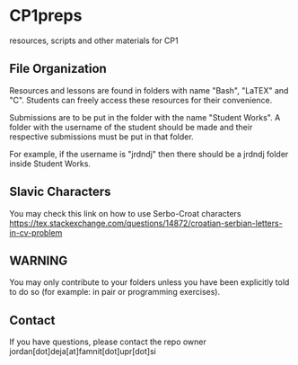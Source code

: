 # CP1preps
resources, scripts and other materials for CP1 

## File Organization

Resources and lessons are found in folders with name "Bash", "LaTEX" and "C". Students can freely access these resources for their convenience. 

Submissions are to be put in the folder with the name "Student Works". A folder with the username of the student should be made and their respective submissions must be put in that folder. 

For example, if the username is "jrdndj" then there should be a jrdndj folder inside Student Works. 

## Slavic Characters

You may check this link on how to use Serbo-Croat characters https://tex.stackexchange.com/questions/14872/croatian-serbian-letters-in-cv-problem 

## WARNING

You may only contribute to your folders unless you have been explicitly told to do so (for example: in pair or programming exercises). 

## Contact

If you have questions, please contact the repo owner jordan[dot]deja[at]famnit[dot]upr[dot]si


